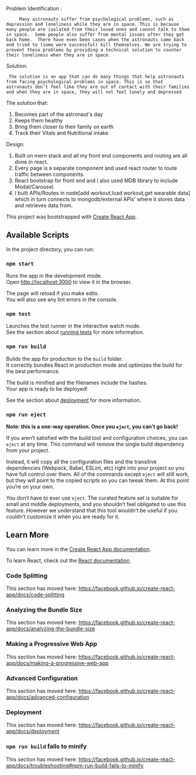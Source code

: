 Problem Identification :

         Many astronauts suffer from psychological problems, such as depression and loneliness while they are in space. This is because many people are isolated from their loved ones and cannot talk to them in space.  Some people also suffer from mental issues after they get back home.  There have even been cases when the astronauts came back and tried to (some were successful) kill themselves. We are trying to prevent these problems by providing a technical solution to counter their loneliness when they are in space.
         
Solution:

     The solution is an app that can do many things that help astronauts from facing psychological problems in space. This is so that astronauts don’t feel like they are out of contact with their families and when they are in space, they will not feel lonely and depressed

The solution that:
1) Becomes part of the astronaut's day
2) Keeps them healthy
3) Bring them closer to their family on earth
4) Track their Vitals and Nutritional intake

Design:

1) Built on mern stack and all my front end components and routing are all done in react.
2) Every page is a separate component and used react router to route traffic between components.
3) React bootstrap for front end and I also used MDB library to include Modal/Carousel.
4) I built APIs/Routes in node[add workout,load workout,get wearable data] which in turn connects to mongodb/external APIs’ where it        stores data and retrieves data from.
























This project was bootstrapped with [Create React App](https://github.com/facebook/create-react-app).

## Available Scripts

In the project directory, you can run:

### `npm start`

Runs the app in the development mode.<br>
Open [http://localhost:3000](http://localhost:3000) to view it in the browser.

The page will reload if you make edits.<br>
You will also see any lint errors in the console.

### `npm test`

Launches the test runner in the interactive watch mode.<br>
See the section about [running tests](https://facebook.github.io/create-react-app/docs/running-tests) for more information.

### `npm run build`

Builds the app for production to the `build` folder.<br>
It correctly bundles React in production mode and optimizes the build for the best performance.

The build is minified and the filenames include the hashes.<br>
Your app is ready to be deployed!

See the section about [deployment](https://facebook.github.io/create-react-app/docs/deployment) for more information.

### `npm run eject`

**Note: this is a one-way operation. Once you `eject`, you can’t go back!**

If you aren’t satisfied with the build tool and configuration choices, you can `eject` at any time. This command will remove the single build dependency from your project.

Instead, it will copy all the configuration files and the transitive dependencies (Webpack, Babel, ESLint, etc) right into your project so you have full control over them. All of the commands except `eject` will still work, but they will point to the copied scripts so you can tweak them. At this point you’re on your own.

You don’t have to ever use `eject`. The curated feature set is suitable for small and middle deployments, and you shouldn’t feel obligated to use this feature. However we understand that this tool wouldn’t be useful if you couldn’t customize it when you are ready for it.

## Learn More

You can learn more in the [Create React App documentation](https://facebook.github.io/create-react-app/docs/getting-started).

To learn React, check out the [React documentation](https://reactjs.org/).

### Code Splitting

This section has moved here: https://facebook.github.io/create-react-app/docs/code-splitting

### Analyzing the Bundle Size

This section has moved here: https://facebook.github.io/create-react-app/docs/analyzing-the-bundle-size

### Making a Progressive Web App

This section has moved here: https://facebook.github.io/create-react-app/docs/making-a-progressive-web-app

### Advanced Configuration

This section has moved here: https://facebook.github.io/create-react-app/docs/advanced-configuration

### Deployment

This section has moved here: https://facebook.github.io/create-react-app/docs/deployment

### `npm run build` fails to minify

This section has moved here: https://facebook.github.io/create-react-app/docs/troubleshooting#npm-run-build-fails-to-minify
